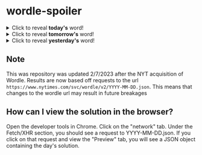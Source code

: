 # wordle-spoiler

<details>
  <summary>Click to reveal <b>today's</b> word!</summary>
  <br>
  <b> bulky </b>
</details>

<details>
  <summary>Click to reveal <b>tomorrow's</b> word!</summary>
  <br>
  <b> alive </b>
</details>

<details>
  <summary>Click to reveal <b>yesterday's</b> word!</summary>
  <br>
  <b> expel </b>
</details>

## Note
This was repository was updated 2/7/2023 after the NYT acquisition of Wordle. Results are now based off requests to the url `https://www.nytimes.com/svc/wordle/v2/YYYY-MM-DD.json`. This means that changes to the wordle url may result in future breakages

## How can I view the solution in the browser?
Open the developer tools in Chrome. Click on the "network" tab. Under the Fetch/XHR section, you should see a request to YYYY-MM-DD.json. If you click on that request and view the "Preview" tab, you will see a JSON object containing the day's solution.